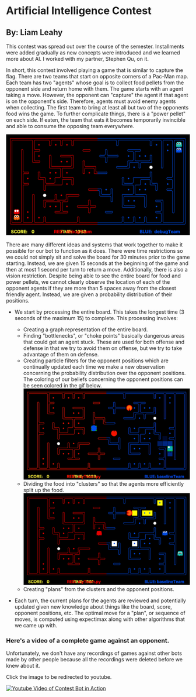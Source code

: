 # Artificial Intelligence Contest
## By: Liam Leahy

This contest was spread out over the course of the semester. Installments were added gradually as new concepts were introduced and we learned more about AI. I worked with my partner, Stephen Qu, on it.

In short, this contest involved playing a game that is similar to capture the flag. There are two teams that start on opposite corners of a Pac-Man map. Each team has two "agents" whose goal is to collect food pellets from the opponent side and return home with them. The game starts with an agent taking a move. However, the opponent can "capture" the agent if that agent is on the opponent's side. Therefore, agents must avoid enemy agents when collecting. The first team to bring at least all but two of the opponents food wins the game. To further complicate things, there is a "power pellet" on each side. If eaten, the team that eats it becomes temporarily invincible and able to consume the opposing team everywhere.

[start_board]: https://raw.githubusercontent.com/liamleahy/cs188/master/boardimage.png "Image of Board"
[distributions]: https://raw.githubusercontent.com/liamleahy/cs188/master/probdistributions.gif "Probability Distribution Coloring on Board"
[clusters]: https://raw.githubusercontent.com/liamleahy/cs188/master/clusters.png "Clusters Found During Game"

![Image of Board][start_board]

There are many different ideas and systems that work together to make it possible for our bot to function as it does. There were time restrictions so we could not simply sit and solve the board for 30 minutes prior to the game starting. Instead, we are given 15 seconds at the beginning of the game and then at most 1 second per turn to return a move. Additionally, there is also a vision restriction. Despite being able to see the entire board for food and power pellets, we cannot clearly observe the location of each of the opponent agents if they are more than 5 spaces away from the closest friendly agent. Instead, we are given a probability distribution of their positions.

* We start by processing the entire board. This takes the longest time (3 seconds of the maximum 15) to complete. This processing involves:
    * Creating a graph representation of the entire board.
    * Finding "bottlenecks", or "choke points" basically dangerous areas that could get an agent stuck. These are used for both offense and defense in that we try to avoid them on offense, but we try to take advantage of them on defense.
    * Creating particle filters for the opponent positions which are continually updated each time we make a new observation concerning the probability distribution over the opponent positions. The coloring of our beliefs concerning the opponent positions can be seen colored in the gif below. ![Probability Distribution Coloring on Board][distributions]
    * Dividing the food into "clusters" so that the agents more efficiently split up the food. ![Clusters Found During Game][clusters]
    * Creating "plans" from the clusters and the opponent positions.

* Each turn, the current plans for the agents are reviewed and potentially updated given new knowledge about things like the board, score, opponent positions, etc. The optimal move for a "plan", or sequence of moves, is computed using expectimax along with other algorithms that we came up with.

### Here's a video of a complete game against an opponent.
Unfortunately, we don't have any recordings of games against other bots made by other people because all the recordings were deleted before we knew about it.

 Click the image to be redirected to youtube.
 
[![Youtube Video of Contest Bot in Action](https://img.youtube.com/vi/JZCilVwfRps/0.jpg)](https://www.youtube.com/watch?v=JZCilVwfRps)
